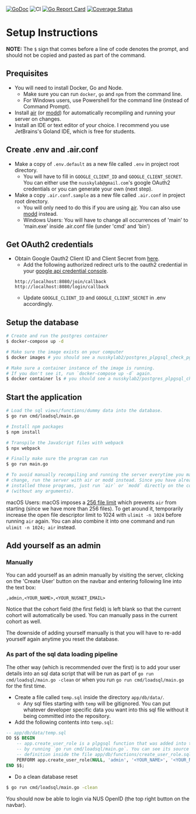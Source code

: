 [![GoDoc](https://godoc.org/github.com/bokwoon95/nusskylabx?status.svg)](https://godoc.org/github.com/bokwoon95/nusskylabx)
![CI](https://github.com/bokwoon95/nusskylabx/workflows/CI/badge.svg?branch=master)
[![Go Report Card](https://goreportcard.com/badge/github.com/bokwoon95/nusskylabx)](https://goreportcard.com/report/github.com/bokwoon95/nusskylabx)
[![Coverage Status](https://coveralls.io/repos/github/bokwoon95/nusskylabx/badge.svg?branch=master)](https://coveralls.io/github/bokwoon95/nusskylabx?branch=master)

# Setup Instructions
**NOTE:** The `$` sign that comes before a line of code denotes the prompt, and should not be copied and pasted as part of the command.

## Prequisites
- You will need to install Docker, Go and Node.
    - Make sure you can run `docker`, `go` and `npm` from the command line.
    - For Windows users, use Powershell for the command line (instead of Command Prompt).
- Install [air](https://github.com/cosmtrek/air) (or [modd](https://github.com/cortesi/modd)) for automatically recompiling and running your server on changes.
- Install an IDE or text editor of your choice. I recommend you use JetBrains's Goland IDE, which is free for students.

## Create .env and .air.conf
- Make a copy of `.env.default` as a new file called `.env` in project root directory.
    - You will have to fill in `GOOGLE_CLIENT_ID` and `GOOGLE_CLIENT_SECRET`. You can either use the `nusskylab@gmail.com`'s google OAuth2 credentials or you can generate your own (next step).
- Make a copy `.air.conf.sample` as a new file called `.air.conf` in project root directory.
    - You will only need to do this if you are using [air](https://github.com/cosmtrek/air). You can also use [modd](https://github.com/cortesi/modd) instead.
    - Windows Users: You will have to change all occurrences of 'main' to 'main.exe' inside .air.conf file (under 'cmd' and 'bin')

## Get OAuth2 credentials
- Obtain Google Oauth2 Client ID and Client Secret from [here](https://developers.google.com/adwords/api/docs/guides/authentication#webapp).
    - Add the following authorized redirect urls to the oauth2 credential in your [google api credential console](https://console.developers.google.com/apis/credentials).
    ```
    http://localhost:8080/join/callback
    http://localhost:8080/login/callback
    ```
    - Update `GOOGLE_CLIENT_ID` and `GOOGLE_CLIENT_SECRET` in .env accordingly.

## Setup the database
```bash
# Create and run the postgres container
$ docker-compose up -d

# Make sure the image exists on your computer
$ docker images # you should see a nusskylab2/postgres_plpgsql_check_pgtap image

# Make sure a container instance of the image is running.
# If you don't see it, run `docker-compose up -d` again.
$ docker container ls # you should see a nusskylab2/postgres_plpgsql_check_pgtap container
```

## Start the application
```bash
# Load the sql views/functions/dummy data into the database.
$ go run cmd/loadsql/main.go

# Install npm packages
$ npm install

# Transpile the JavaScript files with webpack
$ npx webpack

# Finally make sure the program can run
$ go run main.go

# To avoid manually recompiling and running the server everytime you make a
# change, run the server with air or modd instead. Since you have already
# installed those programs, just run `air` or `modd` directly on the command line
# (without any arguments).
```

macOS Users: macOS imposes a [256 file limit](https://www.macobserver.com/tips/deep-dive/evade-macos-many-open-files-error-pushing-limits/) which prevents `air` from starting (since we have more than 256 files).
To get around it, temporarily increase the open file descriptor limit to 1024 with `ulimit -n 1024` before running `air` again. You can also combine it into one command and run `ulimit -n 1024; air` instead.

## Add yourself as an admin
### Manually
You can add yourself as an admin manually by visiting the server, clicking on the 'Create User' button on the navbar and entering following line into the text box:
```
,admin,<YOUR_NAME>,<YOUR_NUSNET_EMAIL>
```
Notice that the cohort field (the first field) is left blank so that the current cohort will automatically be used.
You can manually pass in the current cohort as well.

The downside of adding yourself manually is that you will have to re-add yourself again anytime you reset the database.

### As part of the sql data loading pipeline
The other way (which is recommended over the first) is to add your user details into an sql data script that will be run as part of `go run cmd/loadsql/main.go -clean` or when you run `go run cmd/loadsql/main.go` for the first time.
- Create a file called `temp.sql` inside the directory `app/db/data/`.
    - Any sql files starting with `temp` will be gitignored. You can put whatever developer specific data you want into this sql file without it being committed into the repository.
- Add the following contents into `temp.sql`:
```sql
-- app/db/data/temp.sql
DO $$ BEGIN
    -- app.create_user_role is a plpgsql function that was added into the database
    -- by running `go run cmd/loadsql/main.go`. You can see its source code
    -- definition inside the file app/db/functions/create_user_role.sql.
    PERFORM app.create_user_role(NULL, 'admin', '<YOUR_NAME>', '<YOUR_NUSNET_EMAIL>');
END $$;
```
- Do a clean database reset
```bash
$ go run cmd/loadsql/main.go -clean
```
You should now be able to login via NUS OpenID (the top right button on the navbar).
